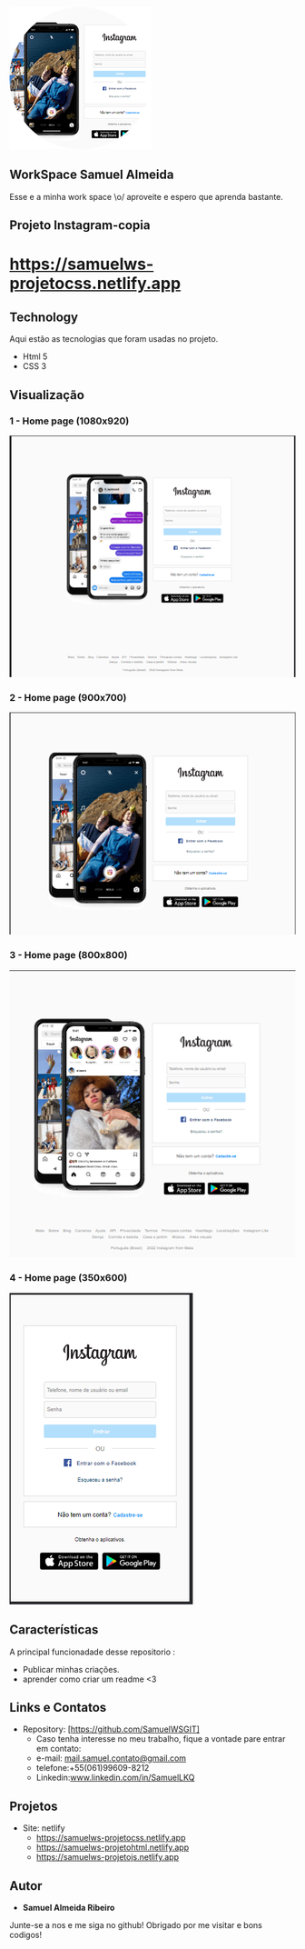 
![Logo do projeto](https://github.com/SamuelWSGIT/Instagram-copia/blob/main/img/imagensProjetos/logo.png)


## WorkSpace Samuel Almeida
Esse e a minha work space \o/ aproveite e espero que aprenda bastante.

## Projeto Instagram-copia
# https://samuelws-projetocss.netlify.app

## Technology 
Aqui estão as tecnologias que foram usadas no projeto.

* Html 5
* CSS 3

## Visualização

### 1 - Home page (1080x920)

![Homepage image](https://github.com/SamuelWSGIT/Instagram-copia/blob/main/img/imagensProjetos/instagram_1080x920.png)

### 2 - Home page (900x700)

![Homepage image](https://github.com/SamuelWSGIT/Instagram-copia/blob/main/img/imagensProjetos/instagram_900x700.png)

### 3 - Home page (800x800)

![Homepage image](https://github.com/SamuelWSGIT/Instagram-copia/blob/main/img/imagensProjetos/instagram_800x800.png)

### 4 - Home page (350x600)

![Homepage image](https://github.com/SamuelWSGIT/Instagram-copia/blob/main/img/imagensProjetos/instagram_350x600.png)

## Características
A principal funcionadade desse repositorio :
 - Publicar minhas criações.
 - aprender como criar um readme <3

## Links e Contatos
  - Repository: [https://github.com/SamuelWSGIT]
    - Caso tenha interesse no meu trabalho, fique a vontade pare entrar em contato: 
    - e-mail: mail.samuel.contato@gmail.com
    - telefone:+55(061)99609-8212
    - Linkedin:www.linkedin.com/in/SamuelLKQ

## Projetos
  - Site: netlify
    - https://samuelws-projetocss.netlify.app
    - https://samuelws-projetohtml.netlify.app
    - https://samuelws-projetojs.netlify.app


  ## Autor

  * **Samuel Almeida Ribeiro** 

  Junte-se a nos e me siga no github!
  Obrigado por me visitar e bons codigos!

